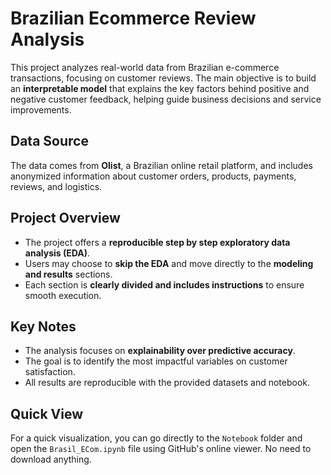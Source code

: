 # Brazilian Ecommerce Review Analysis

This project analyzes real-world data from Brazilian e-commerce transactions, focusing on customer reviews. The main objective is to build an **interpretable model** that explains the key factors behind positive and negative customer feedback, helping guide business decisions and service improvements.

## Data Source

The data comes from **Olist**, a Brazilian online retail platform, and includes anonymized information about customer orders, products, payments, reviews, and logistics.

## Project Overview

- The project offers a **reproducible step by step exploratory data analysis (EDA)**.
- Users may choose to **skip the EDA** and move directly to the **modeling and results** sections.
- Each section is **clearly divided and includes instructions** to ensure smooth execution.

## Key Notes

- The analysis focuses on **explainability over predictive accuracy**.
- The goal is to identify the most impactful variables on customer satisfaction.
- All results are reproducible with the provided datasets and notebook.

## Quick View

For a quick visualization, you can go directly to the `Notebook` folder and open the `Brasil_ECom.ipynb` file using GitHub's online viewer. No need to download anything.
